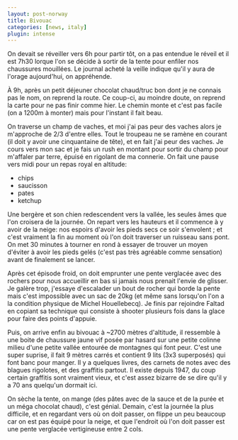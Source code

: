 ```yaml
---
layout: post-norway
title: Bivouac
categories: [news, italy]
plugin: intense
---
```


On devait se réveiller vers 6h pour partir tôt, on a pas entendue le
réveil et il est 7h30 lorque l'on se décide à sortir de la tente pour
enfiler nos chaussures mouillées.  Le journal acheté la veille indique
qu'il y aura de l'orage aujourd'hui, on appréhende.

À 9h, après un petit déjeuner chocolat chaud/truc bon dont je ne
connais pas le nom, on reprend la route. Ce coup-ci, au moindre doute,
on reprend la carte pour ne pas finir comme hier. Le chemin monte et
c'est pas facile (on a 1200m à monter) mais pour l'instant il fait
beau.

On traverse un champ de vaches, et moi j'ai pas peur des vaches alors
je m'approche de 2/3 d'entre elles. Tout le troupeau ne se ramène en
courant (il doit y avoir une cinquantaine de tête), et en fait j'ai
peur des vaches. Je cours vers mon sac et je fais un rush en montant
pour sortir du champ pour m'affaler par terre, épuisé en rigolant de
ma connerie. On fait une pause vers midi pour un repas royal en altitude:

- chips
- saucisson
- pates
- ketchup

Une bergère et son chien redescendent vers la vallée, les seules âmes
que l'on croisera de la journée. On repart vers les hauteurs et il
commence à y avoir de la neige: nos espoirs d'avoir les pieds secs ce
soir s'envolent ; et c'est vraiment la fin au moment où l'on doit
traverser un ruisseau sans pont. On met 30 minutes à tourner en rond
à essayer de trouver un moyen d'éviter à avoir les pieds gelés (c'est
pas très agréable comme sensation) avant de finalement se lancer.

Après cet épisode froid, on doit emprunter une pente verglacée avec
des rochers pour nous accueillir en bas si jamais nous prenait l'envie
de glisser. Je galère trop, j'essaye d'escalader un bout de rocher qui
borde la pente mais c'est impossible avec un sac de 20kg (et même sans
lorsqu'on l'on a la condition physique de Michel Houellebecq). Je
finis par rejoindre Faltad en copiant sa technique qui consiste à
shooter plusieurs fois dans la glace pour faire des points d'appuie.

Puis, on arrive enfin au bivouac à ~2700 mètres d'altitude, il
ressemble à une boite de chaussure jaune vif posée par hasard sur une
petite colinne milieu d'une petite vallée entourée de montagnes qui
font peur. C'est une super suprise, il fait 9 mètres carrés et
contient 9 lits (3x3 superposés) qui font banc pour manger. Il y a
quelques livres, des carnets de notes avec des blagues rigolotes, et
des graffitis partout. Il existe depuis 1947, du coup certain
graffitis sont vraiment vieux, et c'est assez bizarre de se dire qu'il
y a 70 ans quelqu'un dormait ici.

On sèche la tente, on mange (des pâtes avec de la sauce et de la purée
et un méga chocolat chaud), c'est génial. Demain, c'est la journée la
plus difficile, et en regardant vers où on doit passer, on flippe un
peu beaucoup car on est pas équipé pour la neige, et que l'endroit où
l'on doit passer est une pente verglacée vertigineuse entre 2 cols.
